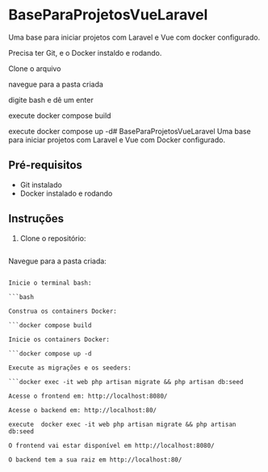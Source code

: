 # BaseParaProjetosVueLaravel
Uma base para iniciar projetos com Laravel e Vue com docker configurado.

Precisa ter Git, e o Docker instaldo e rodando.

Clone o arquivo

navegue para a pasta criada

digite bash e dê um enter

execute docker compose build

execute docker compose up -d# BaseParaProjetosVueLaravel
Uma base para iniciar projetos com Laravel e Vue com Docker configurado.

## Pré-requisitos
- Git instalado
- Docker instalado e rodando

## Instruções

1. Clone o repositório:
   ```git clone https://github.com/MarcusAbagnale/BaseParaProjetosVueLaravel
   
Navegue para a pasta criada:

```cd BaseParaProjetosVueLaravel

Inicie o terminal bash:

```bash

Construa os containers Docker:

```docker compose build

Inicie os containers Docker:

```docker compose up -d

Execute as migrações e os seeders:

```docker exec -it web php artisan migrate && php artisan db:seed

Acesse o frontend em: http://localhost:8080/

Acesse o backend em: http://localhost:80/

execute  docker exec -it web php artisan migrate && php artisan db:seed

O frontend vai estar disponível em http://localhost:8080/

O backend tem a sua raiz em http://localhost:80/
